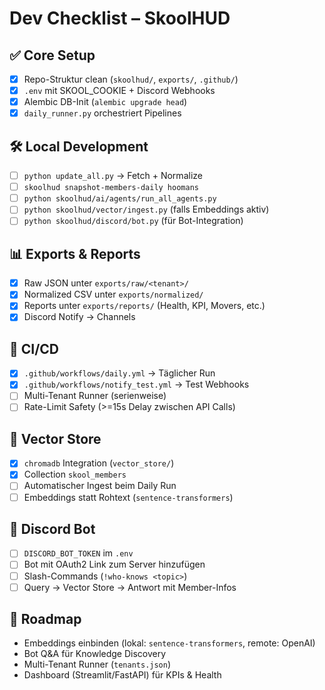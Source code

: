 # Dev Checklist – SkoolHUD

## ✅ Core Setup
- [x] Repo-Struktur clean (`skoolhud/`, `exports/`, `.github/`)  
- [x] `.env` mit SKOOL_COOKIE + Discord Webhooks  
- [x] Alembic DB-Init (`alembic upgrade head`)  
- [x] `daily_runner.py` orchestriert Pipelines

## 🛠️ Local Development
- [ ] `python update_all.py` → Fetch + Normalize  
- [ ] `skoolhud snapshot-members-daily hoomans`  
- [ ] `python skoolhud/ai/agents/run_all_agents.py`  
- [ ] `python skoolhud/vector/ingest.py` (falls Embeddings aktiv)  
- [ ] `python skoolhud/discord/bot.py` (für Bot-Integration)

## 📊 Exports & Reports
- [x] Raw JSON unter `exports/raw/<tenant>/`  
- [x] Normalized CSV unter `exports/normalized/`  
- [x] Reports unter `exports/reports/` (Health, KPI, Movers, etc.)  
- [x] Discord Notify → Channels

## 🚀 CI/CD
- [x] `.github/workflows/daily.yml` → Täglicher Run  
- [x] `.github/workflows/notify_test.yml` → Test Webhooks  
- [ ] Multi-Tenant Runner (serienweise)  
- [ ] Rate-Limit Safety (>=15s Delay zwischen API Calls)

## 🧩 Vector Store
- [x] `chromadb` Integration (`vector_store/`)  
- [x] Collection `skool_members`  
- [ ] Automatischer Ingest beim Daily Run  
- [ ] Embeddings statt Rohtext (`sentence-transformers`)

## 🤖 Discord Bot
- [ ] `DISCORD_BOT_TOKEN` im `.env`  
- [ ] Bot mit OAuth2 Link zum Server hinzufügen  
- [ ] Slash-Commands (`!who-knows <topic>`)  
- [ ] Query → Vector Store → Antwort mit Member-Infos

## 🔮 Roadmap
- Embeddings einbinden (lokal: `sentence-transformers`, remote: OpenAI)  
- Bot Q&A für Knowledge Discovery  
- Multi-Tenant Runner (`tenants.json`)  
- Dashboard (Streamlit/FastAPI) für KPIs & Health  
